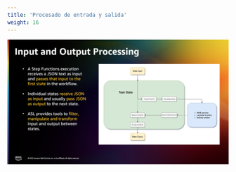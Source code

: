 ```yaml
---
title: 'Procesado de entrada y salida'
weight: 16
---
```


![Launch](/static/img/intro/input-output.png)